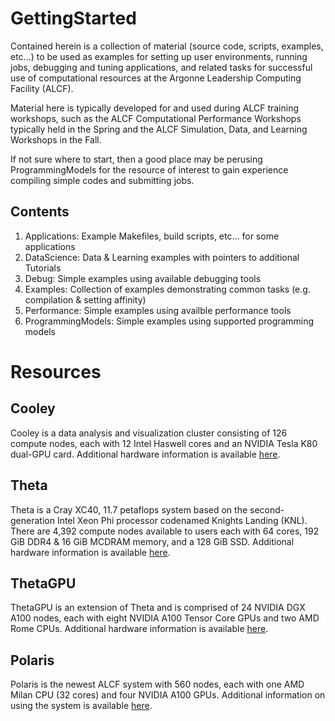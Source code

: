 # GettingStarted

Contained herein is a collection of material (source code, scripts, examples, etc...) to be used as examples for setting up user environments, running jobs, debugging and tuning applications, and related tasks for successful use of computational resources at the Argonne Leadership Computing Facility (ALCF).

Material here is typically developed for and used during ALCF training workshops, such as the ALCF Computational Performance Workshops typically held in the Spring and the ALCF Simulation, Data, and Learning Workshops in the Fall.

If not sure where to start, then a good place may be perusing ProgrammingModels for the resource of interest to gain experience compiling simple codes and submitting jobs.

## Contents

<ol>
<li> Applications: Example Makefiles, build scripts, etc... for some applications
<li> DataScience: Data & Learning examples with pointers to additional Tutorials
<li> Debug: Simple examples using available debugging tools
<li> Examples: Collection of examples demonstrating common tasks (e.g. compilation & setting affinity)
<li> Performance: Simple examples using availble performance tools
<li> ProgrammingModels: Simple examples using supported programming models
</ol>

# Resources

## Cooley

Cooley is a data analysis and visualization cluster consisting of 126 compute nodes, each with 12 Intel Haswell cores and an NVIDIA Tesla K80 dual-GPU card. Additional hardware information is available [here][1].

## Theta

Theta is a Cray XC40, 11.7 petaflops system based on the second-generation Intel Xeon Phi processor codenamed Knights Landing (KNL). There are 4,392 compute nodes available to users each with 64 cores, 192 GiB DDR4 & 16 GiB MCDRAM memory, and a 128 GiB SSD. Additional hardware information is available [here][2].

## ThetaGPU

ThetaGPU is an extension of Theta and is comprised of 24 NVIDIA DGX A100 nodes, each with eight NVIDIA A100 Tensor Core GPUs and two AMD Rome CPUs. Additional hardware information is available [here][3]. 

## Polaris

Polaris is the newest ALCF system with 560 nodes, each with one AMD Milan CPU (32 cores) and four NVIDIA A100 GPUs. Additional information on using the system is available [here][4].

[1]: https://www.alcf.anl.gov/support-center/cooley/cooley-system-overview

[2]: https://www.alcf.anl.gov/support-center/theta/theta-thetagpu-overview

[3]: https://www.alcf.anl.gov/support-center/theta/theta-thetagpu-overview#theta-gpu

[4]: https://argonne-lcf.github.io/polaris-userdocs/polaris/getting-started/
